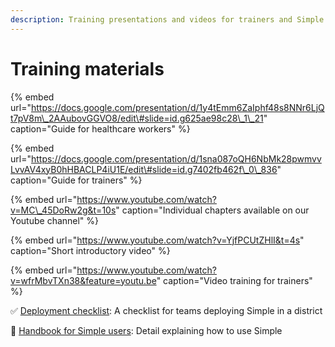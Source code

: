 ```yaml
---
description: Training presentations and videos for trainers and Simple users
---
```


# Training materials

{% embed url="https://docs.google.com/presentation/d/1y4tEmm6ZaIphf48s8NNr6LjQt7pV8m\_2AAubovGGVO8/edit\#slide=id.g625ae98c28\_1\_21" caption="Guide for healthcare workers" %}

{% embed url="https://docs.google.com/presentation/d/1sna087oQH6NbMk28pwmvvLvvAV4xyB0hHBACLP4iU1E/edit\#slide=id.g7402fb462f\_0\_836" caption="Guide for trainers" %}

{% embed url="https://www.youtube.com/watch?v=MC\_45DoRw2g&t=10s" caption="Individual chapters available on our Youtube channel" %}

{% embed url="https://www.youtube.com/watch?v=YjfPCUtZHlI&t=4s" caption="Short introductory video" %}

{% embed url="https://www.youtube.com/watch?v=wfrMbvTXn38&feature=youtu.be" caption="Video training for trainers" %}



✅ [Deployment checklist](https://docs.google.com/document/d/1cleJkm09VRGUAafkpzC9U2ao9r4r8ewZjLPwfTTj57Q/edit): A checklist for teams deploying Simple in a district

📖 [Handbook for Simple users](https://drive.google.com/file/d/1MM2dEpUBgE3EyZS9CrzuxgjHqIQa3eb1/view): Detail explaining how to use Simple



